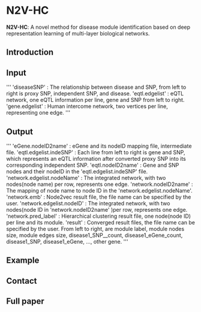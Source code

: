 # N2V-HC 
**N2V-HC**: A novel method for disease module identification based on deep representation learning of multi-layer biological networks.

## Introduction


## Input
'''
  'diseaseSNP'    : The relationship between disease and SNP, from left to right is proxy SNP, independent SNP, and disease.
  'eqtl.edgelist' : eQTL network, one eQTL information per line, gene and SNP from left to right.
  'gene.edgelist' : Human intercome network, two vertices per line, representing one edge.
'''

## Output
'''
  'eGene.nodeID2name' : eGene and its nodeID mapping file, intermediate file.
  'eqtl.edgelist.indeSNP' : Each line from left to right is gene and SNP, which represents an eQTL information after converted proxy SNP into its corresponding independent SNP.
  'eqtl.nodeID2name' : Gene and SNP nodes and their nodeID in the 'eqtl.edgelist.indeSNP' file.
  'network.edgelist.nodeName' : The integrated network, with two nodes(node name) per row, represents one edge.
'network.nodeID2name' : The mapping of node name to node ID in the 'network.edgelist.nodeName'.
'network.emb' : Node2vec result file, the file name can be specified by the user.
'network.edgelist.nodeID' : The integrated network, with two nodes(node ID in 'network.nodeID2name' )per row, represents one edge.
'network.pred_label' : Hierarchical clustering result file, one node(node ID) per line and its module.
'result' : Converged result files, the file name can be specified by the user. From left to right, are module label, module nodes size, module edges size, disease1_SNP__count, disease1_eGene_count, disease1_SNP, disease1_eGene, ..., other gene.
'''

## Example


## Contact


## Full paper

